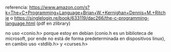 referencia:
https://www.amazon.com/s?k=The+C+Programming+Language+Brian+W.+Kernighan+Dennis+M.+Ritchie
o https://singlelogin.re/book/633119/dac266/the-c-programming-language.html (pdf en zlibrary)

no uso <conio.h> porque estoy en debian (conio.h es un biblioteca de microsoft, por ende no está de forma predeterminada en dispositivos linux), en cambio uso <stdlib.h> y <curses.h> 
